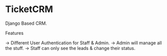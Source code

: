 # TicketCRM

Django Based CRM.

Features

-> Different User Authentication for Staff & Admin.
-> Admin will manage all the stuff.
-> Staff can only see the leads & change their status.

